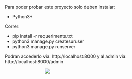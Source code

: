 Para poder probar este proyecto solo deben Instalar:
*  Python3+

Correr:
*  pip install -r requeriments.txt
*  python3 manage.py createsuruser
*  python3 manage.py runserver

Podran accederlo via: http://localhost:8000
y al admin via: http://localhost:8000/admin


<section class="cont marca" style="display: block; margin-left: auto; margin-right: auto; width: 50%;">
				<img src="img/logo2.png">
</section>